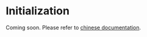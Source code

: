 # Initialization

Coming soon. Please refer to [chinese documentation](https://mmengine.readthedocs.io/zh_CN/latest/advanced_tutorials/initialize.html).
